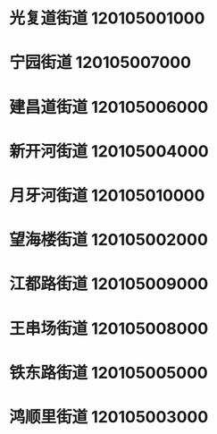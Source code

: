 # 光复道街道 120105001000
# 宁园街道 120105007000
# 建昌道街道 120105006000
# 新开河街道 120105004000
# 月牙河街道 120105010000
# 望海楼街道 120105002000
# 江都路街道 120105009000
# 王串场街道 120105008000
# 铁东路街道 120105005000
# 鸿顺里街道 120105003000

